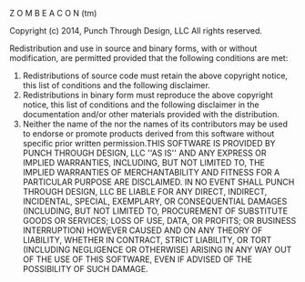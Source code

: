 Z O M B E A C O N (tm)

 Copyright (c) 2014, Punch Through Design, LLC
 All rights reserved.

Redistribution and use in source and binary forms, with or without
modification, are permitted provided that the following conditions are met:
1. Redistributions of source code must retain the above copyright
notice, this list of conditions and the following disclaimer.
2. Redistributions in binary form must reproduce the above copyright
notice, this list of conditions and the following disclaimer in the
documentation and/or other materials provided with the distribution.
3. Neither the name of the <organization> nor the
names of its contributors may be used to endorse or promote products
derived from this software without specific prior written permission.THIS SOFTWARE IS PROVIDED BY PUNCH THROUGH DESIGN, LLC ''AS IS'' AND ANY
EXPRESS OR IMPLIED WARRANTIES, INCLUDING, BUT NOT LIMITED TO, THE IMPLIED
WARRANTIES OF MERCHANTABILITY AND FITNESS FOR A PARTICULAR PURPOSE ARE
DISCLAIMED. IN NO EVENT SHALL PUNCH THROUGH DESIGN, LLC BE LIABLE FOR ANY
DIRECT, INDIRECT, INCIDENTAL, SPECIAL, EXEMPLARY, OR CONSEQUENTIAL DAMAGES
(INCLUDING, BUT NOT LIMITED TO, PROCUREMENT OF SUBSTITUTE GOODS OR SERVICES;
 LOSS OF USE, DATA, OR PROFITS; OR BUSINESS INTERRUPTION) HOWEVER CAUSED AND
ON ANY THEORY OF LIABILITY, WHETHER IN CONTRACT, STRICT LIABILITY, OR TORT
(INCLUDING NEGLIGENCE OR OTHERWISE) ARISING IN ANY WAY OUT OF THE USE OF THIS
SOFTWARE, EVEN IF ADVISED OF THE POSSIBILITY OF SUCH DAMAGE.

